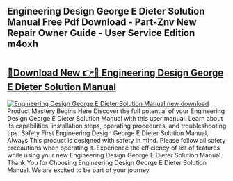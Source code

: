 ## Engineering Design George E Dieter Solution Manual Free Pdf Download - Part-Znv New Repair Owner Guide - User Service Edition m4oxh

# <h2><a href="http://bc76876.oget.top/?id=Engineering+Design+George+E+Dieter+Solution+Manual">🔗Download New 👉🔴 Engineering Design George E Dieter Solution Manual</a></h2>

[![Engineering Design George E Dieter Solution Manual new download](https://i.imgur.com/5g1atiW.png)](http://bc76876.oget.top/?id=Engineering+Design+George+E+Dieter+Solution+Manual)
Product Mastery Begins Here Discover the full potential of your Engineering Design George E Dieter Solution Manual with this user manual. Learn about its capabilities, installation steps, operating procedures, and troubleshooting tips. Safety First Engineering Design George E Dieter Solution Manual, Always This product is designed with safety in mind. Please follow all safety precautions when operating it. Experience the efficiency of list of features while using your new Engineering Design George E Dieter Solution Manual. Thank You for Choosing Engineering Design George E Dieter Solution Manual. We are excited to be part of your journey.
